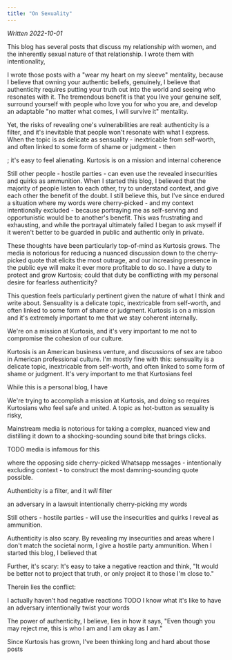 ```yaml
---
title: "On Sexuality"
---
```


_Written 2022-10-01_

This blog has several posts that discuss my relationship with women, and the inherently sexual nature of that relationship. I wrote them with intentionality, 

I wrote those posts with a "wear my heart on my sleeve" mentality, because I believe that owning your authentic beliefs, genuinely,  I believe that authenticity requires putting your truth out into the world and seeing who resonates with it. The tremendous benefit is that you live your genuine self, surround yourself with people who love you for who you are, and develop an adaptable "no matter what comes, I will survive it" mentality.

Yet, the risks of revealing one's vulnerabilities are real: authenticity is a filter, and it's inevitable that people won't resonate with what I express. When the topic is  as delicate as sensuality - inextricable from self-worth, and often linked to some form of shame or judgment - then 

; it's easy to feel alienating. Kurtosis is on a mission and internal coherence 

Still other people - hostile parties - can even use the revealed insecurities and quirks as ammunition. When I started this blog, I believed that the majority of people listen to each other, try to understand context, and give each other the benefit of the doubt. I still believe this, but I've since endured a situation where my words were cherry-picked - and my context intentionally excluded - because portraying me as self-serving and opportunistic would be to another's benefit. This was frustrating and exhausting, and while the portrayal ultimately failed I began to ask myself if it weren't better to be guarded in public and authentic only in private.

These thoughts have been particularly top-of-mind as Kurtosis grows. The media is notorious for reducing a nuanced discussion down to the cherry-picked quote that elicits the most outrage, and our increasing presence in the public eye will make it ever more profitable to do so. I have a duty to protect and grow Kurtosis; could that duty be conflicting with my personal desire for fearless authenticity?

This question feels particularly pertinent given the nature of what I think and write about. Sensuality is a delicate topic, inextricable from self-worth, and often linked to some form of shame or judgment. Kurtosis is on a mission and it's extremely important to me that we stay coherent internally. 






We're on a mission at Kurtosis, and it's very important to me not to compromise the cohesion of our culture.


Kurtosis is an American business venture, and discussions of sex are taboo in American professional culture. I'm mostly fine with this: sensuality is a delicate topic, inextricable from self-worth, and often linked to some form of shame or judgment. It's very important to me that Kurtosians feel 









While this is a personal blog, I have 



We're trying to accomplish a mission at Kurtosis, and doing so requires Kurtosians who feel safe and united. A topic as hot-button as sexuality is risky, 



Mainstream media is notorious for taking a complex, nuanced view and distilling it down to a shocking-sounding sound bite that brings clicks.






TODO media is infamous for this


where the opposing side cherry-picked Whatsapp messages - intentionally excluding context - to construct the most damning-sounding quote possible.

Authenticity is a filter, and it _will_ filter

an adversary in a lawsuit intentionally cherry-picking my words 


Still others - hostile parties - will use the insecurities and quirks I reveal as ammunition.

Authenticity is also scary. By revealing my insecurities and areas where I don't match the societal norm, I give a hostile party ammunition. When I started this blog, I believed that 

Further, it's scary: It's easy to take a negative reaction and think, "It would be better not to project that truth, or only project it to those I'm close to."


Therein lies the conflict: 

I actually haven't had negative reactions
TODO I know what it's like to have an adversary intentionally twist your words



The power of authenticity, I believe, lies in how it says, "Even though you may reject me, this is who I am and I am okay as I am."



Since Kurtosis has grown, I've been thinking long and hard about those posts


